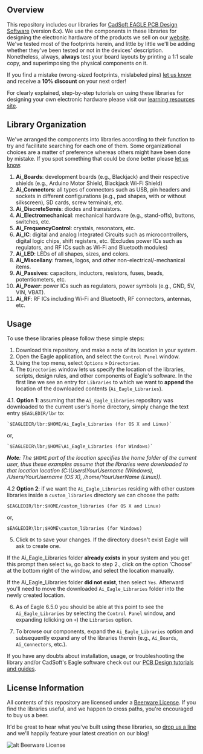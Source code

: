 Overview
---
This repository includes our libraries for [CadSoft EAGLE PCB Design Software][1] (version 6.x). We use the components in these libraries for designing the electronic hardware of the products we sell on our [website][2]. We've tested most of the footprints herein, and little by little we'll be adding whether they've been tested or not in the devices' description. Nonetheless, always, **always** test your board layouts by printing a 1:1 scale copy, and superimposing the physical components on it. 

If you find a mistake (wrong-sized footprints, mislabeled pins) [let us know][4] and receive a **10% discount** on your next order! 

For clearly explained, step-by-step tutorials on using these libraries for designing your own electronic hardware please visit our [learning resources site][3].

Library Organization
---
We've arranged the components into libraries according to their function to try and facilitate searching for each one of them.  Some organizational choices are a matter of preference whereas others might have been done by mistake.  If you spot something that could be done better please [let us know][4].

1. **Ai_Boards**: development boards (e.g., Blackjack) and their respective shields (e.g., Arduino Motor Shield, Blackjack Wi-Fi Shield)
2. **Ai_Connectors**: all types of connectors such as USB, pin headers and sockets in different configurations (e.g., pad shapes, with or without silkscreen), SD cards, screw terminals, etc.
3. **Ai_DiscreteSemis**: diodes and transistors.
4. **Ai_Electromechanical**: mechanical hardware (e.g., stand-offs), buttons, switches, etc. 
5. **Ai_FrequencyControl**: crystals, resonators, etc.
6. **Ai_IC**: digital and analog Integrated Circuits such as microcontrollers, digital logic chips, shift registers, etc. (Excludes power ICs such as regulators, and RF ICs such as Wi-Fi and Bluetooth modules)
7. **Ai_LED**: LEDs of all shapes, sizes, and colors.
8. **Ai_Miscellany**: frames, logos, and other non-electrical/-mechanical items.
9. **Ai_Passives**: capacitors, inductors, resistors, fuses, beads, potentiometers, etc.
10. **Ai_Power**: power ICs such as regulators, power symbols (e.g., GND, 5V, VIN, VBAT).
11. **Ai_RF**: RF ICs including Wi-Fi and Bluetooth, RF connectors, antennas, etc.

Usage
---
To use these libraries please follow these simple steps:

1. Download this repository, and make a note of its location in your system.
2. Open the Eagle application, and select the `Control Panel` window.
3. Using the top menu, select `Options` » `Directories`.
4. The `Directories` window lets us specify the location of the libraries, scripts, design rules, and other components of Eagle's software.  In the first line we see an entry for `Libraries` to which we want to **append** the location of the downloaded contents (`Ai_Eagle_Libraries`).
  
  4.1. **Option 1**: assuming that the `Ai_Eagle_Libraries` repository was downloaded to the current user's home directory, simply change the text entry `$EAGLEDIR/lbr` to:
    
    `$EAGLEDIR/lbr:$HOME/Ai_Eagle_Libraries (for OS X and Linux)`
  
  or,
  
    `$EAGLEDIR\lbr;$HOME\Ai_Eagle_Libraries (for Windows)`

  _**Note**: The_ `$HOME` _part of the location specifies the home folder of the current user, thus these examples assume that the libraries were downloaded to that location location (C:\Users\YourUsername (Windows), /Users/YourUsername (OS X), /home/YourUserName (Linux))._
  
  4.2 **Option 2**: if we want the `Ai_Eagle_Libraries` residing with other custom libraries inside a `custom_libraries` directory we can choose the path:
    
  `$EAGLEDIR/lbr:$HOME/custom_libraries (for OS X and Linux)`
  
  or,
  
  `$EAGLEDIR\lbr;$HOME\custom_libraries (for Windows)`

5. Click `OK` to save your changes. If the directory doesn't exist Eagle will ask to create one.  

  If the Ai_Eagle_Libraries folder **already exists** in your system and you get this prompt then select `No`, go back to step 2., click on the option 'Choose' at the bottom right of the window, and select the location manually.  

  If the Ai_Eagle_Libraries folder **did not exist**, then select `Yes`. Afterward you'll need to move the downloaded `Ai_Eagle_Libraries` folder into the newly created location.

6. As of Eagle 6.5.0 you should be able at this point to see the `Ai_Eagle_Libraries` by selecting the `Control Panel` window, and expanding (clicking on `+`) the `Libraries` option.

7. To browse our components, expand the `Ai_Eagle_Libraries` option and subsequently expand any of the libraries therein (e.g., `Ai_Boards`, `Ai_Connectors`, etc.).

If you have any doubts about installation, usage, or troubleshooting the library and/or CadSoft's Eagle software check out our [PCB Design tutorials and guides][3].

License Information
---
All contents of this repository are licensed under a [Beerware License](http://en.wikipedia.org/wiki/Beerware).  If you find the libraries useful, and we happen to cross paths, you're encouraged to buy us a beer.

It'd be great to hear what you've built using these libraries, so [drop us a line][4] and we'll happily feature your latest creation on our blog!

![alt Beerware License](http://upload.wikimedia.org/wikipedia/commons/d/d5/BeerWare_Logo.svg)

[1]: http://www.cadsoftusa.com/ "CadSoft EAGLE PCB Design Sofware"
[2]: http://www.acrobotic.com/ "Acrobotic Homepage"
[3]: http://learn.acrobotic.com/eagle "Acrobotic Eagle Tutorials"
[4]: http://acrobotic.com/contacts/ "Contact Acrobotic"
